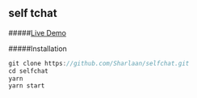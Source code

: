 ## self tchat

#####[Live Demo](https://sharlaan.github.io/selfchat/)

#####Installation

```js
git clone https://github.com/Sharlaan/selfchat.git
cd selfchat
yarn
yarn start
```
